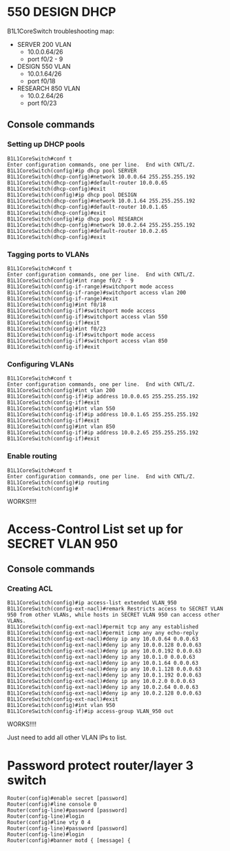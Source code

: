 # 550 DESIGN DHCP

B1L1CoreSwitch troubleshooting map:

- SERVER 200 VLAN
	- 10.0.0.64/26
	- port f0/2 - 9
- DESIGN 550 VLAN
	- 10.0.1.64/26
	- port f0/18
- RESEARCH 850 VLAN
	- 10.0.2.64/26
	- port f0/23

## Console commands

### Setting up DHCP pools

```
B1L1CoreSwitch#conf t
Enter configuration commands, one per line.  End with CNTL/Z.
B1L1CoreSwitch(config)#ip dhcp pool SERVER
B1L1CoreSwitch(dhcp-config)#network 10.0.0.64 255.255.255.192
B1L1CoreSwitch(dhcp-config)#default-router 10.0.0.65
B1L1CoreSwitch(dhcp-config)#exit
B1L1CoreSwitch(config)#ip dhcp pool DESIGN
B1L1CoreSwitch(dhcp-config)#network 10.0.1.64 255.255.255.192
B1L1CoreSwitch(dhcp-config)#default-router 10.0.1.65
B1L1CoreSwitch(dhcp-config)#exit
B1L1CoreSwitch(config)#ip dhcp pool RESEARCH
B1L1CoreSwitch(dhcp-config)#network 10.0.2.64 255.255.255.192
B1L1CoreSwitch(dhcp-config)#default-router 10.0.2.65
B1L1CoreSwitch(dhcp-config)#exit
```

### Tagging ports to VLANs

```
B1L1CoreSwitch#conf t
Enter configuration commands, one per line.  End with CNTL/Z.
B1L1CoreSwitch(config)#int range f0/2 - 9
B1L1CoreSwitch(config-if-range)#switchport mode access
B1L1CoreSwitch(config-if-range)#switchport access vlan 200
B1L1CoreSwitch(config-if-range)#exit
B1L1CoreSwitch(config)#int f0/18
B1L1CoreSwitch(config-if)#switchport mode access
B1L1CoreSwitch(config-if)#switchport access vlan 550
B1L1CoreSwitch(config-if)#exit
B1L1CoreSwitch(config)#int f0/23
B1L1CoreSwitch(config-if)#switchport mode access
B1L1CoreSwitch(config-if)#switchport access vlan 850
B1L1CoreSwitch(config-if)#exit
```

### Configuring VLANs

```
B1L1CoreSwitch#conf t
Enter configuration commands, one per line.  End with CNTL/Z.
B1L1CoreSwitch(config)#int vlan 200
B1L1CoreSwitch(config-if)#ip address 10.0.0.65 255.255.255.192
B1L1CoreSwitch(config-if)#exit
B1L1CoreSwitch(config)#int vlan 550
B1L1CoreSwitch(config-if)#ip address 10.0.1.65 255.255.255.192
B1L1CoreSwitch(config-if)#exit
B1L1CoreSwitch(config)#int vlan 850
B1L1CoreSwitch(config-if)#ip address 10.0.2.65 255.255.255.192
B1L1CoreSwitch(config-if)#exit
```

### Enable routing

```
B1L1CoreSwitch#conf t
Enter configuration commands, one per line.  End with CNTL/Z.
B1L1CoreSwitch(config)#ip routing
B1L1CoreSwitch(config)#
```

WORKS!!!!

# Access-Control List set up for SECRET VLAN 950

## Console commands

### Creating ACL

```
B1L1CoreSwitch(config)#ip access-list extended VLAN_950
B1L1CoreSwitch(config-ext-nacl)#remark Restricts access to SECRET VLAN 950 from other VLANs, while hosts in SECRET VLAN 950 can access other VLANs.
B1L1CoreSwitch(config-ext-nacl)#permit tcp any any established
B1L1CoreSwitch(config-ext-nacl)#permit icmp any any echo-reply
B1L1CoreSwitch(config-ext-nacl)#deny ip any 10.0.0.64 0.0.0.63
B1L1CoreSwitch(config-ext-nacl)#deny ip any 10.0.0.128 0.0.0.63
B1L1CoreSwitch(config-ext-nacl)#deny ip any 10.0.0.192 0.0.0.63
B1L1CoreSwitch(config-ext-nacl)#deny ip any 10.0.1.0 0.0.0.63
B1L1CoreSwitch(config-ext-nacl)#deny ip any 10.0.1.64 0.0.0.63
B1L1CoreSwitch(config-ext-nacl)#deny ip any 10.0.1.128 0.0.0.63
B1L1CoreSwitch(config-ext-nacl)#deny ip any 10.0.1.192 0.0.0.63
B1L1CoreSwitch(config-ext-nacl)#deny ip any 10.0.2.0 0.0.0.63
B1L1CoreSwitch(config-ext-nacl)#deny ip any 10.0.2.64 0.0.0.63
B1L1CoreSwitch(config-ext-nacl)#deny ip any 10.0.2.128 0.0.0.63
B1L1CoreSwitch(config-ext-nacl)#exit
B1L1CoreSwitch(config)#int vlan 950
B1L1CoreSwitch(config-if)#ip access-group VLAN_950 out
```

WORKS!!!!

Just need to add all other VLAN IPs to list.

# Password protect router/layer 3 switch

```
Router(config)#enable secret [password]
Router(config)#line console 0
Router(config-line)#password [password]
Router(config-line)#login
Router(config)#line vty 0 4
Router(config-line)#password [password]
Router(config-line)#login
Router(config)#banner motd { [message] {
```
